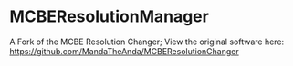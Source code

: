 # MCBEResolutionManager
A Fork of the MCBE Resolution Changer; View the original software here: https://github.com/MandaTheAnda/MCBEResolutionChanger
